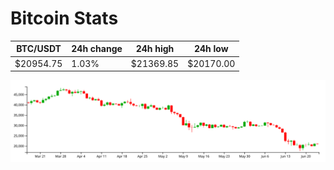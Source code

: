 # Bitcoin Stats

BTC/USDT|24h change|24h high|24h low|
|---|---|---|---|
|$20954.75|1.03%|$21369.85|$20170.00|

<img src="./chart.svg">
